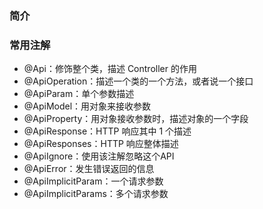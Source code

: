 ### 简介



### 常用注解

- @Api：修饰整个类，描述 Controller 的作用
- @ApiOperation：描述一个类的一个方法，或者说一个接口
- @ApiParam：单个参数描述
- @ApiModel：用对象来接收参数
- @ApiProperty：用对象接收参数时，描述对象的一个字段
- @ApiResponse：HTTP 响应其中 1 个描述
- @ApiResponses：HTTP 响应整体描述
- @ApiIgnore：使用该注解忽略这个API
- @ApiError：发生错误返回的信息
- @ApiImplicitParam：一个请求参数
- @ApiImplicitParams：多个请求参数